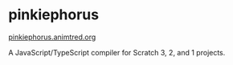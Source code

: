# pinkiephorus

[pinkiephorus.animtred.org](https://pinkiephorus.animtred.org)

A JavaScript/TypeScript compiler for Scratch 3, 2, and 1 projects.